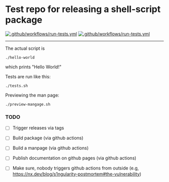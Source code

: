 # Test repo for releasing a shell-script package

[![.github/workflows/run-tests.yml](https://github.com/defgsus/hello-world/actions/workflows/run-tests.yml/badge.svg?branch=main)](https://github.com/defgsus/hello-world/actions/workflows/run-tests.yml)
[![.github/workflows/run-tests.yml](https://github.com/defgsus/hello-world/actions/workflows/run-tests.yml/badge.svg?branch=development)](https://github.com/defgsus/hello-world/actions/workflows/run-tests.yml)

---

The actual script is 

```shell
./hello-world
```

which prints "Hello World!"

Tests are run like this:

```shell
./tests.sh
```

Previewing the man page:

```shell
./preview-mangage.sh
```


### TODO

- [ ] Trigger releases via tags
- [ ] Build package (via github actions)
- [ ] Build a manpage (via github actions)
- [ ] Publish documentation on github pages (via github actions)
- [ ] Make sure, nobody triggers github actions from outside (e.g, https://nx.dev/blog/s1ngularity-postmortem#the-vulnerability)


